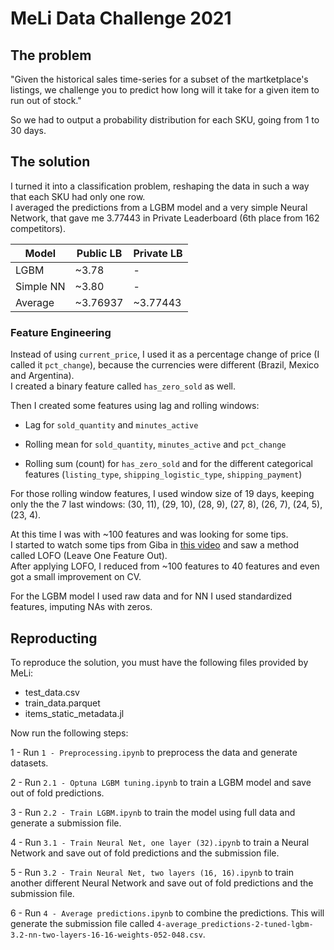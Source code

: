 # MeLi Data Challenge 2021

## The problem   
"Given the historical sales time-series for a subset of the martketplace's listings, we challenge you to predict how long will it take for a given item to run out of stock."     

So we had to output a probability distribution for each SKU, going from 1 to 30 days.   


## The solution    
I turned it into a classification problem, reshaping the data in such a way that
each SKU had only one row.    
I averaged the predictions from a LGBM model and a very simple Neural Network, that gave me 3.77443 in Private Leaderboard (6th place from 162 competitors).    
     

| Model     	| Public LB 	| Private LB 	|
|-----------	|-----------	|------------	|
| LGBM      	| ~3.78     	| -          	|
| Simple NN 	| ~3.80     	| -          	|
| Average   	| ~3.76937  	| ~3.77443   	|



### Feature Engineering    
Instead of using `current_price`, I used it as a percentage change of price (I called it `pct_change`), because the currencies were different (Brazil, Mexico and Argentina).   
I created a binary feature called `has_zero_sold` as well.

Then I created some features using lag and rolling windows:

- Lag for `sold_quantity` and `minutes_active`

- Rolling mean for `sold_quantity`, `minutes_active` and `pct_change` 

- Rolling sum (count) for `has_zero_sold` and for the different categorical features (`listing_type`, `shipping_logistic_type`, `shipping_payment`)

For those rolling window features, I used window size of 19 days, keeping only the the 7 last windows: (30, 11), (29, 10), (28, 9), (27, 8), (26, 7), (24, 5), (23, 4).

At this time I was with ~100 features and was looking for some tips.        
I started to watch some tips from Giba in [this video](https://www.youtube.com/watch?v=RtqtM1UJfZc) and saw a method called LOFO (Leave One Feature Out).   
After applying LOFO, I reduced from ~100 features to 40 features and even got a small improvement on CV.    

For the LGBM model I used raw data and for NN I used standardized features, imputing NAs with zeros.

## Reproducting    
To reproduce the solution, you must have the following files provided by MeLi:

- test_data.csv
- train_data.parquet
- items_static_metadata.jl

Now run the following steps:

1 - Run `1 - Preprocessing.ipynb` to preprocess the data and generate datasets.

2 - Run `2.1 - Optuna LGBM tuning.ipynb` to train a LGBM model and save out of fold predictions.

3 - Run `2.2 - Train LGBM.ipynb` to train the model using full data and generate a submission file.

4 - Run `3.1 - Train Neural Net, one layer (32).ipynb` to train a Neural Network and save out of fold predictions and the submission file.

5 - Run `3.2 - Train Neural Net, two layers (16, 16).ipynb` to train another different Neural Network and save out of fold predictions and the submission file.

6 - Run `4 - Average predictions.ipynb` to combine the predictions. This will generate the submission file called `4-average_predictions-2-tuned-lgbm-3.2-nn-two-layers-16-16-weights-052-048.csv`.

